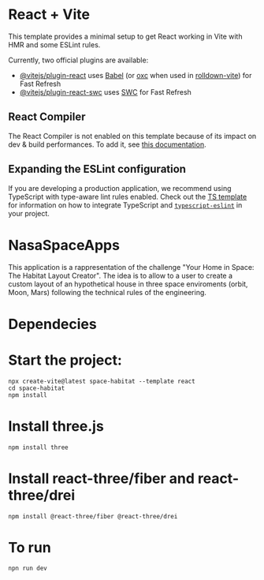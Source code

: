 # React + Vite

This template provides a minimal setup to get React working in Vite with HMR and some ESLint rules.

Currently, two official plugins are available:

- [@vitejs/plugin-react](https://github.com/vitejs/vite-plugin-react/blob/main/packages/plugin-react) uses [Babel](https://babeljs.io/) (or [oxc](https://oxc.rs) when used in [rolldown-vite](https://vite.dev/guide/rolldown)) for Fast Refresh
- [@vitejs/plugin-react-swc](https://github.com/vitejs/vite-plugin-react/blob/main/packages/plugin-react-swc) uses [SWC](https://swc.rs/) for Fast Refresh

## React Compiler

The React Compiler is not enabled on this template because of its impact on dev & build performances. To add it, see [this documentation](https://react.dev/learn/react-compiler/installation).

## Expanding the ESLint configuration

If you are developing a production application, we recommend using TypeScript with type-aware lint rules enabled. Check out the [TS template](https://github.com/vitejs/vite/tree/main/packages/create-vite/template-react-ts) for information on how to integrate TypeScript and [`typescript-eslint`](https://typescript-eslint.io) in your project.
# NasaSpaceApps

This application is a rappresentation of the challenge "Your Home in Space: The Habitat Layout Creator". The idea is to allow to a user to create a custom layout of an hypothetical house in three space enviroments (orbit, Moon, Mars) following the technical rules of the engineering.

# Dependecies
# Start the project:

    npx create-vite@latest space-habitat --template react
    cd space-habitat 
    npm install

# Install three.js
    npm install three
# Install react-three/fiber and react-three/drei
    npm install @react-three/fiber @react-three/drei
# To run
    npn run dev
  



